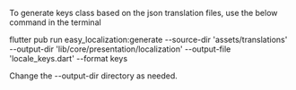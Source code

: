 To generate keys class based on the json translation files, use the below command in the terminal

flutter pub run easy_localization:generate
--source-dir 'assets/translations'
--output-dir 'lib/core/presentation/localization'
--output-file 'locale_keys.dart'
--format keys

Change the --output-dir directory as needed.
